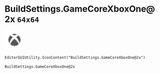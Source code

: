 # BuildSettings.GameCoreXboxOne@2x `64x64`
<img src="/img/BuildSettings.GameCoreXboxOne.png" width=64 height=64>

``` CSharp
EditorGUIUtility.IconContent("BuildSettings.GameCoreXboxOne@2x")
```
```
BuildSettings.GameCoreXboxOne@2x
```
